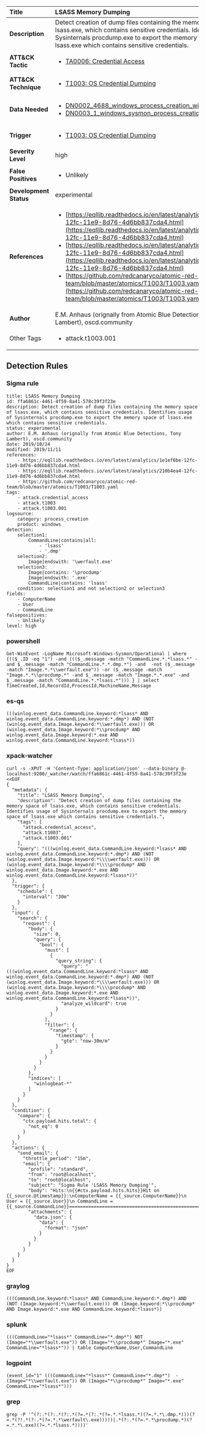 | Title                    | LSASS Memory Dumping       |
|:-------------------------|:------------------|
| **Description**          | Detect creation of dump files containing the memory space of lsass.exe, which contains sensitive credentials. Identifies usage of Sysinternals procdump.exe to export the memory space of lsass.exe which contains sensitive credentials. |
| **ATT&amp;CK Tactic**    |  <ul><li>[TA0006: Credential Access](https://attack.mitre.org/tactics/TA0006)</li></ul>  |
| **ATT&amp;CK Technique** | <ul><li>[T1003: OS Credential Dumping](https://attack.mitre.org/techniques/T1003)</li></ul>  |
| **Data Needed**          | <ul><li>[DN0002_4688_windows_process_creation_with_commandline](../Data_Needed/DN0002_4688_windows_process_creation_with_commandline.md)</li><li>[DN0003_1_windows_sysmon_process_creation](../Data_Needed/DN0003_1_windows_sysmon_process_creation.md)</li></ul>  |
| **Trigger**              | <ul><li>[T1003: OS Credential Dumping](../Triggers/T1003.md)</li></ul>  |
| **Severity Level**       | high |
| **False Positives**      | <ul><li>Unlikely</li></ul>  |
| **Development Status**   | experimental |
| **References**           | <ul><li>[https://eqllib.readthedocs.io/en/latest/analytics/1e1ef6be-12fc-11e9-8d76-4d6bb837cda4.html](https://eqllib.readthedocs.io/en/latest/analytics/1e1ef6be-12fc-11e9-8d76-4d6bb837cda4.html)</li><li>[https://eqllib.readthedocs.io/en/latest/analytics/210b4ea4-12fc-11e9-8d76-4d6bb837cda4.html](https://eqllib.readthedocs.io/en/latest/analytics/210b4ea4-12fc-11e9-8d76-4d6bb837cda4.html)</li><li>[https://github.com/redcanaryco/atomic-red-team/blob/master/atomics/T1003/T1003.yaml](https://github.com/redcanaryco/atomic-red-team/blob/master/atomics/T1003/T1003.yaml)</li></ul>  |
| **Author**               | E.M. Anhaus (orignally from Atomic Blue Detections, Tony Lambert), oscd.community |
| Other Tags           | <ul><li>attack.t1003.001</li></ul> | 

## Detection Rules

### Sigma rule

```
title: LSASS Memory Dumping
id: ffa6861c-4461-4f59-8a41-578c39f3f23e
description: Detect creation of dump files containing the memory space of lsass.exe, which contains sensitive credentials. Identifies usage of Sysinternals procdump.exe to export the memory space of lsass.exe which contains sensitive credentials.
status: experimental
author: E.M. Anhaus (orignally from Atomic Blue Detections, Tony Lambert), oscd.community
date: 2019/10/24
modified: 2019/11/11
references:
    - https://eqllib.readthedocs.io/en/latest/analytics/1e1ef6be-12fc-11e9-8d76-4d6bb837cda4.html
    - https://eqllib.readthedocs.io/en/latest/analytics/210b4ea4-12fc-11e9-8d76-4d6bb837cda4.html
    - https://github.com/redcanaryco/atomic-red-team/blob/master/atomics/T1003/T1003.yaml
tags:
    - attack.credential_access
    - attack.t1003
    - attack.t1003.001
logsource:
    category: process_creation
    product: windows
detection:
    selection1:
        CommandLine|contains|all:
            - 'lsass'
            - '.dmp'
    selection2:
        Image|endswith: '\werfault.exe'
    selection3:
        Image|contains: '\procdump'
        Image|endswith: '.exe'
        CommandLine|contains: 'lsass'
    condition: selection1 and not selection2 or selection3
fields:
    - ComputerName
    - User
    - CommandLine
falsepositives:
    - Unlikely
level: high

```





### powershell
    
```
Get-WinEvent -LogName Microsoft-Windows-Sysmon/Operational | where {(($_.ID -eq "1") -and ((($_.message -match "CommandLine.*.*lsass.*" -and $_.message -match "CommandLine.*.*.dmp.*") -and  -not ($_.message -match "Image.*.*\\werfault.exe")) -or ($_.message -match "Image.*.*\\procdump.*" -and $_.message -match "Image.*.*.exe" -and $_.message -match "CommandLine.*.*lsass.*"))) } | select TimeCreated,Id,RecordId,ProcessId,MachineName,Message
```


### es-qs
    
```
(((winlog.event_data.CommandLine.keyword:*lsass* AND winlog.event_data.CommandLine.keyword:*.dmp*) AND (NOT (winlog.event_data.Image.keyword:*\\werfault.exe))) OR (winlog.event_data.Image.keyword:*\\procdump* AND winlog.event_data.Image.keyword:*.exe AND winlog.event_data.CommandLine.keyword:*lsass*))
```


### xpack-watcher
    
```
curl -s -XPUT -H 'Content-Type: application/json' --data-binary @- localhost:9200/_watcher/watch/ffa6861c-4461-4f59-8a41-578c39f3f23e <<EOF
{
  "metadata": {
    "title": "LSASS Memory Dumping",
    "description": "Detect creation of dump files containing the memory space of lsass.exe, which contains sensitive credentials. Identifies usage of Sysinternals procdump.exe to export the memory space of lsass.exe which contains sensitive credentials.",
    "tags": [
      "attack.credential_access",
      "attack.t1003",
      "attack.t1003.001"
    ],
    "query": "(((winlog.event_data.CommandLine.keyword:*lsass* AND winlog.event_data.CommandLine.keyword:*.dmp*) AND (NOT (winlog.event_data.Image.keyword:*\\\\werfault.exe))) OR (winlog.event_data.Image.keyword:*\\\\procdump* AND winlog.event_data.Image.keyword:*.exe AND winlog.event_data.CommandLine.keyword:*lsass*))"
  },
  "trigger": {
    "schedule": {
      "interval": "30m"
    }
  },
  "input": {
    "search": {
      "request": {
        "body": {
          "size": 0,
          "query": {
            "bool": {
              "must": [
                {
                  "query_string": {
                    "query": "(((winlog.event_data.CommandLine.keyword:*lsass* AND winlog.event_data.CommandLine.keyword:*.dmp*) AND (NOT (winlog.event_data.Image.keyword:*\\\\werfault.exe))) OR (winlog.event_data.Image.keyword:*\\\\procdump* AND winlog.event_data.Image.keyword:*.exe AND winlog.event_data.CommandLine.keyword:*lsass*))",
                    "analyze_wildcard": true
                  }
                }
              ],
              "filter": {
                "range": {
                  "timestamp": {
                    "gte": "now-30m/m"
                  }
                }
              }
            }
          }
        },
        "indices": [
          "winlogbeat-*"
        ]
      }
    }
  },
  "condition": {
    "compare": {
      "ctx.payload.hits.total": {
        "not_eq": 0
      }
    }
  },
  "actions": {
    "send_email": {
      "throttle_period": "15m",
      "email": {
        "profile": "standard",
        "from": "root@localhost",
        "to": "root@localhost",
        "subject": "Sigma Rule 'LSASS Memory Dumping'",
        "body": "Hits:\n{{#ctx.payload.hits.hits}}Hit on {{_source.@timestamp}}:\nComputerName = {{_source.ComputerName}}\n        User = {{_source.User}}\n CommandLine = {{_source.CommandLine}}================================================================================\n{{/ctx.payload.hits.hits}}",
        "attachments": {
          "data.json": {
            "data": {
              "format": "json"
            }
          }
        }
      }
    }
  }
}
EOF

```


### graylog
    
```
(((CommandLine.keyword:*lsass* AND CommandLine.keyword:*.dmp*) AND (NOT (Image.keyword:*\\werfault.exe))) OR (Image.keyword:*\\procdump* AND Image.keyword:*.exe AND CommandLine.keyword:*lsass*))
```


### splunk
    
```
(((CommandLine="*lsass*" CommandLine="*.dmp*") NOT (Image="*\\werfault.exe")) OR (Image="*\\procdump*" Image="*.exe" CommandLine="*lsass*")) | table ComputerName,User,CommandLine
```


### logpoint
    
```
(event_id="1" (((CommandLine="*lsass*" CommandLine="*.dmp*")  -(Image="*\\werfault.exe")) OR (Image="*\\procdump*" Image="*.exe" CommandLine="*lsass*")))
```


### grep
    
```
grep -P '^(?:.*(?:.*(?:.*(?=.*(?:.*(?=.*.*lsass.*)(?=.*.*\.dmp.*)))(?=.*(?!.*(?:.*(?=.*.*\werfault\.exe)))))|.*(?:.*(?=.*.*\procdump.*)(?=.*.*\.exe)(?=.*.*lsass.*))))'
```



